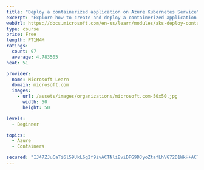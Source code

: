 ```yaml
---
title: "Deploy a containerized application on Azure Kubernetes Service"
excerpt: "Explore how to create and deploy a containerized application by using Azure Kubernetes Service declarative manifest files."
webUrl: https://docs.microsoft.com/en-us/learn/modules/aks-deploy-container-app/
type: course
price: Free
length: PT1H4M
ratings:
  count: 97
  average: 4.783505
heat: 51

provider:
  name: Microsoft Learn
  domain: microsoft.com
  images:
    - url: /assets/images/organizations/microsoft.com-50x50.jpg
      width: 50
      height: 50

levels:
  - Beginner

topics:
  - Azure
  - Containers

secured: "IJ47ZJuCaTi6l59UkL6g2f9ivACTNliBviDPG9DJyoZtafLhVG72D1WkH+ACT2nxwvAmhvjox+vVXr3ZUCS5Vpm4k03cAYy8q79XEqW8NMy+tE0vH849Qoa78ToEoPsO7lpVp2g/HkdcxuMif25YSKopk5ta/hKi0HsE9z2yk2AlNQsUT/3D4UePC/tDR8RS3K+nVoLw65H0ngNujDQ9IAuvfqnqsK0i+cFHXnjUmmUQ+hszsxmmasKfvIwa1MBKVnRxQE17UGg8KdiouvC2FUQcLz2kdfVri7v/60SGxV9xiwPBGaMR429Tg4vMeOX4J6mXbmj/4G3B5EbJR7DLaecHGmRDvNgi1tMm2PFowkfCvtlDZ88QzdC0ktXDLxWmeUsuqr7sSBVRpBKyNzXlEtPVjVHMDMBbFGfpBKpsuUI=;fA4nzJrRpQJJlu/p4bfi0g=="
---
```


